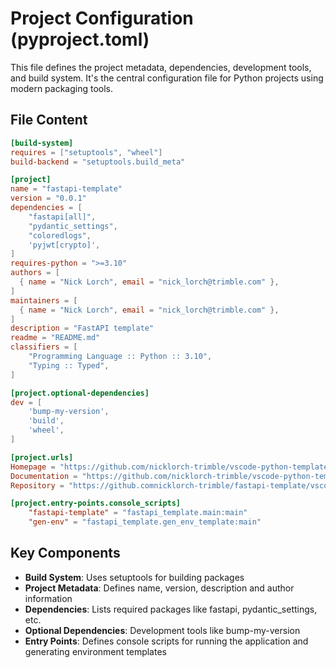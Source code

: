 # Project Configuration (pyproject.toml)

This file defines the project metadata, dependencies, development tools, and build system. It's the central configuration file for Python projects using modern packaging tools.

## File Content

```toml
[build-system]
requires = ["setuptools", "wheel"]
build-backend = "setuptools.build_meta"

[project]
name = "fastapi-template"
version = "0.0.1"
dependencies = [
    "fastapi[all]",
    "pydantic_settings",
    "coloredlogs",
    'pyjwt[crypto]',
]
requires-python = ">=3.10"
authors = [
  { name = "Nick Lorch", email = "nick_lorch@trimble.com" },
]
maintainers = [
  { name = "Nick Lorch", email = "nick_lorch@trimble.com" },
]
description = "FastAPI template"
readme = "README.md"
classifiers = [
    "Programming Language :: Python :: 3.10",
    "Typing :: Typed",
]

[project.optional-dependencies]
dev = [
    'bump-my-version',
    'build',
    'wheel',
]

[project.urls]
Homepage = "https://github.com/nicklorch-trimble/vscode-python-templates/fastapi-template"
Documentation = "https://github.com/nicklorch-trimble/vscode-python-templates/fastapi-template"
Repository = "https://github.comnicklorch-trimble/fastapi-template/vscode-python-templates.git"

[project.entry-points.console_scripts]
    "fastapi-template" = "fastapi_template.main:main"
    "gen-env" = "fastapi_template.gen_env_template:main"
```

## Key Components

- **Build System**: Uses setuptools for building packages
- **Project Metadata**: Defines name, version, description and author information
- **Dependencies**: Lists required packages like fastapi, pydantic_settings, etc.
- **Optional Dependencies**: Development tools like bump-my-version
- **Entry Points**: Defines console scripts for running the application and generating environment templates
